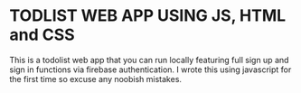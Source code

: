 # TODLIST WEB APP USING JS, HTML and CSS
This is a todolist web app that you can run locally featuring full sign up and sign in functions via firebase authentication. I wrote this using javascript for the first time so excuse any noobish mistakes.
